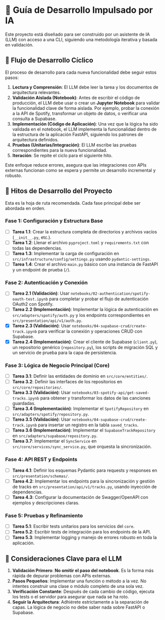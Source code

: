 # 🤖 Guía de Desarrollo Impulsado por IA

Este proyecto está diseñado para ser construido por un asistente de IA (LLM) con acceso a una CLI, siguiendo una metodología iterativa y basada en validación.

## 🔄 Flujo de Desarrollo Cíclico

El proceso de desarrollo para cada nueva funcionalidad debe seguir estos pasos:

1.  **Lectura y Comprensión**: El LLM debe leer la tarea y los documentos de arquitectura relevantes.
2.  **Validación Aislada (Notebook)**: Antes de escribir el código de producción, el LLM debe usar o crear un **Jupyter Notebook** para validar la funcionalidad clave de forma aislada. Por ejemplo, probar la conexión a la API de Spotify, transformar un objeto de datos, o verificar una consulta a Supabase.
3.  **Implementación (Código de Aplicación)**: Una vez que la lógica ha sido validada en el notebook, el LLM implementa la funcionalidad dentro de la estructura de la aplicación FastAPI, siguiendo los patrones de arquitectura definidos.
4.  **Pruebas (Unitarias/Integración)**: El LLM escribe las pruebas correspondientes para la nueva funcionalidad.
5.  **Iteración**: Se repite el ciclo para el siguiente hito.

Este enfoque reduce errores, asegura que las integraciones con APIs externas funcionan como se espera y permite un desarrollo incremental y robusto.

## 🎯 Hitos de Desarrollo del Proyecto

Esta es la hoja de ruta recomendada. Cada fase principal debe ser abordada en orden.

### Fase 1: Configuración y Estructura Base
- [ ] **Tarea 1.1**: Crear la estructura completa de directorios y archivos vacíos (`__init__.py`, etc.).
- [ ] **Tarea 1.2**: Llenar el archivo `pyproject.toml` y `requirements.txt` con todas las dependencias.
- [ ] **Tarea 1.3**: Implementar la carga de configuración en `src/infrastructure/config/settings.py` usando `pydantic-settings`.
- [ ] **Tarea 1.4**: Crear el archivo `main.py` básico con una instancia de FastAPI y un endpoint de prueba (`/`).

### Fase 2: Autenticación y Conexión
- [ ] **Tarea 2.1 (Validación)**: Usar `notebooks/02-authentication/spotify-oauth-test.ipynb` para completar y probar el flujo de autenticación OAuth2 con Spotify.
- [ ] **Tarea 2.2 (Implementación)**: Implementar la lógica de autenticación en `src/adapters/spotify/auth.py` y los endpoints correspondientes en `src/presentation/api/v1/auth.py`.
- [x] **Tarea 2.3 (Validación)**: Usar `notebooks/04-supabase-crud/create-track.ipynb` para verificar la conexión y operaciones CRUD con Supabase.
- [x] **Tarea 2.4 (Implementación)**: Crear el cliente de Supabase (`client.py`), un repositorio genérico (`repository.py`), los scripts de migración SQL y un servicio de prueba para la capa de persistencia.

### Fase 3: Lógica de Negocio Principal (Core)
- [ ] **Tarea 3.1**: Definir las entidades de dominio en `src/core/entities/`.
- [ ] **Tarea 3.2**: Definir las interfaces de los repositorios en `src/core/repositories/`.
- [ ] **Tarea 3.3 (Validación)**: Usar `notebooks/03-spotify-api/get-saved-tracks.ipynb` para obtener y transformar los datos de las canciones guardadas.
- [ ] **Tarea 3.4 (Implementación)**: Implementar el `SpotifyRepository` en `src/adapters/spotify/repository.py`.
- [ ] **Tarea 3.5 (Validación)**: Usar `notebooks/04-supabase-crud/create-track.ipynb` para insertar un registro en la tabla `saved_tracks`.
- [ ] **Tarea 3.6 (Implementación)**: Implementar el `SupabaseTrackRepository` en `src/adapters/supabase/repository.py`.
- [ ] **Tarea 3.7**: Implementar el `SyncService` en `src/core/services/sync_service.py`, que orquesta la sincronización.

### Fase 4: API REST y Endpoints
- [ ] **Tarea 4.1**: Definir los esquemas Pydantic para requests y responses en `src/presentation/schemas/`.
- [ ] **Tarea 4.2**: Implementar los endpoints para la sincronización y gestión de tracks en `src/presentation/api/v1/tracks.py`, usando inyección de dependencias.
- [ ] **Tarea 4.3**: Configurar la documentación de Swagger/OpenAPI con ejemplos y descripciones claras.

### Fase 5: Pruebas y Refinamiento
- [ ] **Tarea 5.1**: Escribir tests unitarios para los servicios del `core`.
- [ ] **Tarea 5.2**: Escribir tests de integración para los endpoints de la API.
- [ ] **Tarea 5.3**: Implementar logging y manejo de errores robusto en toda la aplicación.

## 🚨 Consideraciones Clave para el LLM
1.  **Validación Primero**: **No omitir el paso del notebook**. Es la forma más rápida de depurar problemas con APIs externas.
2.  **Pasos Pequeños**: Implementar una función o método a la vez. No intentes construir una clase o módulo completo de una sola vez.
3.  **Verificación Constante**: Después de cada cambio de código, ejecuta los tests o el servidor para asegurar que nada se ha roto.
4.  **Seguir la Arquitectura**: Adhiérete estrictamente a la separación de capas. La lógica de negocio no debe saber nada sobre FastAPI o Supabase.

